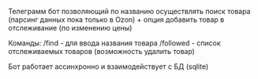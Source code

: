 Телеграмм бот позволяющий по названию осуществлять поиск товара (парсинг данных пока только в Ozon) + опция добавить товар в отслеживание (по изменению цены)

Команды:
/find - для ввода названия товара
/followed - список отслеживаемых товаров (возможность удалить товар)

Бот работает ассинхронно и взаимодействует с БД (sqlite)
